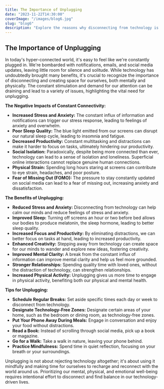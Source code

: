 ```yaml
---
title: The Importance of Unplugging
date: "2023-11-22T14:30:00"
coverImage: "/images/blog6.jpg"
slug: "blog6"
description: "Explore the reasons why disconnecting from technology is essential for our mental, physical, and emotional well-being."
---
```


## The Importance of Unplugging

In today's hyper-connected world, it's easy to feel like we're constantly plugged in. We're bombarded with notifications, emails, and social media updates, leaving little room for silence and solitude. While technology has undoubtedly brought many benefits, it's crucial to recognize the importance of disconnecting and creating space for ourselves, both mentally and physically. The constant stimulation and demand for our attention can be draining and lead to a variety of issues, highlighting the vital need for unplugging.

**The Negative Impacts of Constant Connectivity:**

*   **Increased Stress and Anxiety:** The constant influx of information and notifications can trigger our stress response, leading to feelings of anxiety and overwhelm.
*   **Poor Sleep Quality:** The blue light emitted from our screens can disrupt our natural sleep cycle, leading to insomnia and fatigue.
*   **Decreased Productivity:** Constant multitasking and distractions can make it harder to focus on tasks, ultimately hindering our productivity.
*   **Social Isolation:** Paradoxically, despite being more connected than ever, technology can lead to a sense of isolation and loneliness. Superficial online interactions cannot replace genuine human connections.
*   **Physical Strain:** Spending long hours staring at screens can contribute to eye strain, headaches, and poor posture.
*   **Fear of Missing Out (FOMO):** The pressure to stay constantly updated on social media can lead to a fear of missing out, increasing anxiety and dissatisfaction.

**The Benefits of Unplugging:**

*   **Reduced Stress and Anxiety:** Disconnecting from technology can help calm our minds and reduce feelings of stress and anxiety.
*   **Improved Sleep:** Turning off screens an hour or two before bed allows our bodies to produce melatonin, the sleep hormone, leading to better sleep quality.
*   **Increased Focus and Productivity:** By eliminating distractions, we can better focus on tasks at hand, leading to increased productivity.
*   **Enhanced Creativity:** Stepping away from technology can create space for our minds to wander and explore new ideas, fostering creativity.
*   **Improved Mental Clarity:** A break from the constant influx of information can improve mental clarity and help us feel more grounded.
*   **Stronger Relationships:** Spending quality time with loved ones, without the distraction of technology, can strengthen relationships.
*   **Increased Physical Activity:** Unplugging gives us more time to engage in physical activity, benefiting both our physical and mental health.

**Tips for Unplugging:**

*   **Schedule Regular Breaks:** Set aside specific times each day or week to disconnect from technology.
*   **Designate Technology-Free Zones:** Designate certain areas of your home, such as the bedroom or dining room, as technology-free zones.
*   **Put Your Phone Away During Meals:** Engage in conversation and enjoy your food without distractions.
*   **Read a Book:** Instead of scrolling through social media, pick up a book or magazine.
*   **Go for a Walk:** Take a walk in nature, leaving your phone behind.
*   **Practice Mindfulness:** Spend time in quiet reflection, focusing on your breath or your surroundings.

Unplugging is not about rejecting technology altogether; it's about using it mindfully and making time for ourselves to recharge and reconnect with the world around us. Prioritizing our mental, physical, and emotional well-being requires intentional effort to disconnect and find balance in our technology-driven lives.